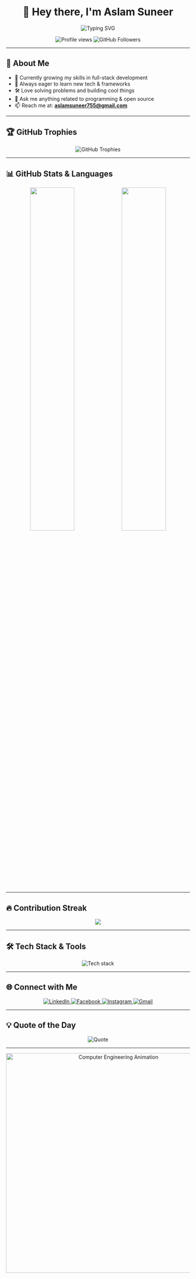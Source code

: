 <h1 align="center">👋 Hey there, I'm Aslam Suneer</h1>
<p align="center">
  <img src="https://readme-typing-svg.herokuapp.com?font=Fira+Code&weight=500&size=25&duration=3000&pause=500&color=0E75B6&center=true&vCenter=true&width=550&lines=Open+Source+Enthusiast;Problem+Solver;Lifelong+Learner;Passionate+Coder+%26+Tech+Explorer" alt="Typing SVG" />
</p>

<p align="center">
  <img src="https://komarev.com/ghpvc/?username=aslamsuneer&label=Profile%20Views&color=0e75b6&style=for-the-badge" alt="Profile views" />
  <img src="https://img.shields.io/github/followers/aslamsuneer?label=Followers&style=for-the-badge&color=0e75b6" alt="GitHub Followers" />
</p>

---

## 🧠 About Me  
- 🔭 Currently growing my skills in full-stack development  
- 🌱 Always eager to learn new tech & frameworks  
- 🛠️ Love solving problems and building cool things  
- 💬 Ask me anything related to programming & open source  
- 📫 Reach me at: **aslamsuneer755@gmail.com**

---

## 🏆 GitHub Trophies
<p align="center">
  <img src="https://github-profile-trophy.vercel.app/?username=aslamsuneer&theme=radical&no-frame=true&margin-w=10" alt="GitHub Trophies" />
</p>

---

## 📊 GitHub Stats & Languages
<p align="center">
  <img width="49%" src="https://github-readme-stats.vercel.app/api?username=aslamsuneer&show_icons=true&hide_border=true&theme=tokyonight&count_private=true" />
  <img width="49%" src="https://github-readme-stats.vercel.app/api/top-langs/?username=aslamsuneer&layout=compact&hide_border=true&theme=tokyonight" />
</p>

---

## 🔥 Contribution Streak
<p align="center">
  <img src="https://streak-stats.demolab.com?user=aslamsuneer&theme=tokyonight&hide_border=true" />
</p>

---

## 🛠️ Tech Stack & Tools
<p align="center">
  <img src="https://skillicons.dev/icons?i=python,java,c,cpp,mysql,oracle,git,github,vscode,linux,html,css" alt="Tech stack" />
</p>

---

## 🌐 Connect with Me
<p align="center">
  <a href="https://www.linkedin.com/in/aslam-suneer-32738024a/">
    <img src="https://skillicons.dev/icons?i=linkedin" alt="LinkedIn" />
  </a>
  <a href="https://facebook.com/aslam.suneer.5">
    <img src="https://skillicons.dev/icons?i=facebook" alt="Facebook" />
  </a>
  <a href="https://instagram.com/___aslam._">
    <img src="https://skillicons.dev/icons?i=instagram" alt="Instagram" />
  </a>
  <a href="mailto:aslamsuneer755@gmail.com">
    <img src="https://skillicons.dev/icons?i=gmail" alt="Gmail" />
  </a>
</p>

---

## 💡 Quote of the Day
<p align="center">
  <img src="https://quotes-github-readme.vercel.app/api?type=horizontal&theme=tokyonight" alt="Quote" />
</p>

---

<p align="center">
  <img src="https://user-images.githubusercontent.com/74038190/212750147-854a394f-fee9-4080-9770-78a4b7ece53f.gif" width="600" alt="Computer Engineering Animation" />
</p>
